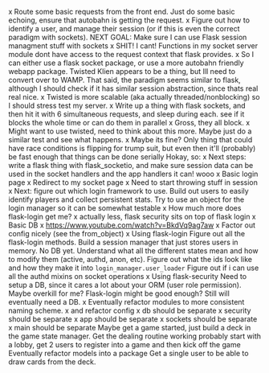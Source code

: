 x Route some basic requests from the front end. Just do some basic echoing, ensure that autobahn is getting the request.
x Figure out how to identify a user, and manage their session (or if this is even the correct paradigm with sockets).
	NEXT GOAL: Make sure I can use Flask session managment stuff with sockets
		x SHIT! I cant! Functions in my socket server module dont have access to the request context that flask provides.
		x So I can either use a flask socket package, or use a more autobahn friendly webapp package. Twisted Klien
		appears to be a thing, but Ill need to convert over to WAMP. That said, the paradigm seems similar to flask,
		although I should check if it has similar session abstraction, since thats real real nice.
		    x Twisted is more scalable (aka actually threaded/nonblocking) so I should stress test my server.
		        x Write up a thing with flask sockets, and then hit it with 6 simultaneous requests, and sleep during each.
		        see if it blocks the whole time or can do them in parallel
		            x Gross, they all block.
		            x Might want to use twisted, need to think about this more. Maybe just do a similar test and see what
		            happens.
		            x Maybe its fine? Only thing that could have race conditions is flipping for trump suit, but even then
		            it'll (probably) be fast enough that things can be done serially
        Hokay, so:
            x Next steps: write a flask thing with flask_socketio, and make sure session data can be used in the socket
            handlers and the app handlers
                it can! wooo
		x Basic login page
		x Redirect to my socket page
		x Need to start throwing stuff in session
	x Next: figure out which login framework to use. Build out users to easily identify players and collect persistent
	stats. Try to use an object for the login manager so it can be somewhat testable
	x How much more does flask-login get me?
	x     actually less, flask security sits on top of flask login
	x Basic DB
	x 	https://www.youtube.com/watch?v=BkdVq9ag7aw
	x 	Factor out config nicely (see the from_object)
	x Using flask-login
		Figure out all the flask-login methods. Build a session manager that just stores users in memory. No DB yet. Understand	what all the different states mean and how to modify them (active, authd, anon, etc).
		Figure out what the ids look like and how they make it into `login_manager.user_loader`
		Figure out if i can use all the authd mixins on socket operations
	x Using flask-security
		Need to setup a DB, since it cares a lot about your ORM (user role permission). Maybe overkill for me? Flask-login might be good enough? Still will eventually need a DB.
x Eventually refactor modules to more consistent naming scheme.
    x and refactor config
        x db should be separate
        x security should be separate
        x app should be separate
        x sockets should be separate
        x main should be separate
Maybe get a game started, just build a deck in the game state manager. Get the dealing routine working
    probably start with a lobby, get 2 users to register into a game and then kick off the game
Eventually refactor models into a package
Get a single user to be able to draw cards from the deck.

